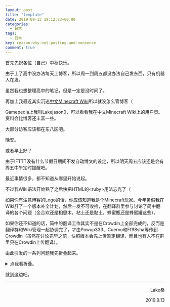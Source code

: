 ```yaml
---
layout: post
title: "template"
date: 2019-09-13 19:12:23+00:00
categories:
  - 日常
tags:
  - 日常
key: reason-why-not-posting-and-nonsense
comment: true
---
```

<p>首先先祝各位（自己）中秋快乐。</p>
<p>由于上了高中没办法每天上博客，所以周一到周五都没办法自己发东西，只有机器人在发。</p>
<p>虽然我也想整理高中的笔记，但是一定是没时间了。</p>
<p>再加上我最近其实沉迷<a href="https://minecraft-zh.gamepedia.com" target="_blank" rel="noopener">中文</a><a href="https://minecraft-zh.gamepedia.com" target="_blank" rel="noopener">Minecraft Wiki</a>所以就没怎么管博客（</p>
<p>Gamepedia上我叫Lakejason0，可以看看我在中文Minecraft Wiki上的用户页。资料会比博客还丰富一些。</p>
<p>大部分访客应该都在东八区吧。</p>
<p>晚安。</p>
<p>或者早上好？</p>
<p>由于IFTTT没有什么节假日期间不发自动博文的设定，所以明天周五应该还是会有周五中午定时提醒吧。</p>
<p>最近事情很多，都不知道从哪里开始说起。</p>
<p>不过我Wiki语法开始熟了之后快把HTML的&lt;ruby&gt;用法忘光了（</p>
<p>如果你有注意博客的Logo的话，你应该知道我是个Minecraft玩家。今年暑假我在Wiki肝了一个版本补全计划，然后一发不可收拾，在翻译群里参与讨论了简中翻译的各个问题（金合欢还是相思木，粘土还是黏土，蜂蜜瓶还是蜂蜜罐这些）。</p>
<p>如果你还不知道的话，简中的翻译工作其实不是在Crowdin上全部完成的，反而是翻译群和Wiki管理一起协调完了，才由Powup333、Cuervo和Ff98sha等传到Crowdin（虽然在讨论完毕之前，快照版本会先上传暂定翻译，而且也有人不在群里只在Crowdin上传翻译）。</p>
<p>由此引发的一系列问题我先折叠起来。</p>
<details>
<summary>点我看折叠。</summary>
<p>由于不在Crowdin上全部完成，有人怀疑以QQ群方式讨论没有在Crowdin上翻译的公开透明，再加上Angrydog001的Bot因一次错误就被直接撤掉Bot权限而与Pow敌对（由其他资料可得Angrydog001其实一开始与大家相处融洽且热爱Minecraft），Pow等慢慢被怀疑在搞专政。本人对此不做任何评价，但是保留自己在正常编辑和提议建议等受到他的阻碍时与其敌对的权利。现在译名决定机制正式纳入了社区意见，一定程度上说明了整个流程并没有蓄意搞专政的目的。</p>
</details>
<p>就到这边吧。</p>
<hr>
<!--more-->
<p style="text-align: right;">Lake桑</p>
<p style="text-align: right;">2019.9.13</p>